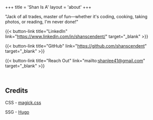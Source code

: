 +++
title = 'Shan Is A'
layout = 'about'
+++

<div class="center-text">
"Jack of all trades, master of fun—whether it's coding, cooking, taking photos, or reading, I'm never done!"
</div>

{{< button-link title="LinkedIn" link="https://www.linkedin.com/in/shanscendent/" target="_blank" >}}

{{< button-link title="GitHub" link="https://github.com/shanscendent" target="_blank" >}}

{{< button-link title="Reach Out" link="mailto:shanlee41@gmail.com" target="_blank" >}}

<br>

## Credits

CSS - <a target="_blank" href="https://css.winterveil.net/">magick.css</a>

SSG - <a target="_blank" href="https://github.com/gohugoio/hugo">Hugo</a>

